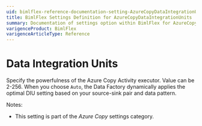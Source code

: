 ```yaml
---
uid: bimlflex-reference-documentation-setting-AzureCopyDataIntegrationUnits
title: BimlFlex Settings Definition for AzureCopyDataIntegrationUnits
summary: Documentation of settings option within BimlFlex for AzureCopyDataIntegrationUnits
varigenceProduct: BimlFlex
varigenceArticleType: Reference
---
```


# Data Integration Units

Specify the powerfulness of the Azure Copy Activity executor. Value can be 2-256. When you choose `Auto`, the Data Factory dynamically applies the optimal DIU setting based on your source-sink pair and data pattern.

Notes:

* This setting is part of the *Azure Copy* settings category.

